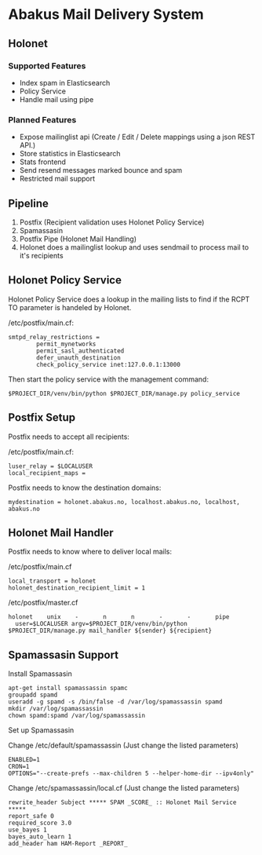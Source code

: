 Abakus Mail Delivery System
===========================
## Holonet
### Supported Features
* Index spam in Elasticsearch
* Policy Service
* Handle mail using pipe

### Planned Features
* Expose mailinglist api (Create / Edit / Delete mappings using a json REST API.)
* Store statistics in Elasticsearch
* Stats frontend
* Send resend messages marked bounce and spam
* Restricted mail support

## Pipeline
1. Postfix (Recipient validation uses Holonet Policy Service)
2. Spamassasin
3. Postfix Pipe (Holonet Mail Handling)
4. Holonet does a mailinglist lookup and uses sendmail to process mail to it's recipients

## Holonet Policy Service
Holonet Policy Service does a lookup in the mailing lists to find if the RCPT TO parameter is handeled by Holonet.

/etc/postfix/main.cf:
```
smtpd_relay_restrictions =
        permit_mynetworks
        permit_sasl_authenticated
        defer_unauth_destination
        check_policy_service inet:127.0.0.1:13000
```
Then start the policy service with the management command:
```
$PROJECT_DIR/venv/bin/python $PROJECT_DIR/manage.py policy_service
```
## Postfix Setup
Postfix needs to accept all recipients:

/etc/postfix/main.cf:
```
luser_relay = $LOCALUSER
local_recipient_maps =
```
Postfix needs to know the destination domains:

```
mydestination = holonet.abakus.no, localhost.abakus.no, localhost, abakus.no
```

## Holonet Mail Handler
Postfix needs to know where to deliver local mails:

/etc/postfix/main.cf
```
local_transport = holonet
holonet_destination_recipient_limit = 1
```
/etc/postfix/master.cf
```
holonet    unix    -       n       n       -       -       pipe
  user=$LOCALUSER argv=$PROJECT_DIR/venv/bin/python $PROJECT_DIR/manage.py mail_handler ${sender} ${recipient}
```

## Spamassasin Support
Install Spamassasin
```
apt-get install spamassassin spamc
groupadd spamd
useradd -g spamd -s /bin/false -d /var/log/spamassassin spamd
mkdir /var/log/spamassassin
chown spamd:spamd /var/log/spamassassin
```
Set up Spamassasin

Change /etc/default/spamassassin (Just change the listed parameters)
```
ENABLED=1
CRON=1
OPTIONS="--create-prefs --max-children 5 --helper-home-dir --ipv4only"
```
Change /etc/spamassassin/local.cf (Just change the listed parameters)
```
rewrite_header Subject ***** SPAM _SCORE_ :: Holonet Mail Service *****
report_safe 0
required_score 3.0
use_bayes 1
bayes_auto_learn 1
add_header ham HAM-Report _REPORT_
```
